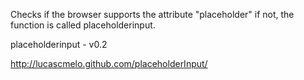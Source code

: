 Checks if the browser supports the attribute "placeholder" if not, the function is called placeholderinput.

placeholderinput - v0.2

http://lucascmelo.github.com/placeholderInput/